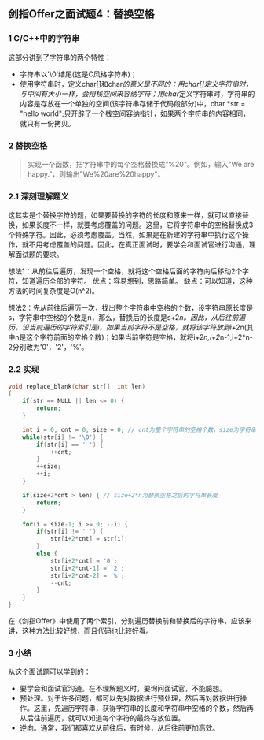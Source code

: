 ## 剑指Offer之面试题4：替换空格

### 1 C/C++中的字符串

这部分讲到了字符串的两个特性：
* 字符串以'\0'结尾(这是C风格字符串)；
* 使用字符串时，定义char[]和char*的意义是不同的：用char[]定义字符串时，与中间有大小一样，会用栈空间来容纳字符；用char*定义字符串时，字符串的内容是存放在一个单独的空间(该字符串存储于代码段部分)中，char *str = "hello world";只开辟了一个栈空间容纳指针，如果两个字符串的内容相同，就只有一份拷贝。

### 2 替换空格

> 实现一个函数，把字符串中的每个空格替换成"%20"。例如，输入"We are happy."，则输出"We%20are%20happy"。

### 2.1 深刻理解题义

这其实是个替换字符的题，如果要替换的字符的长度和原来一样，就可以直接替换，如果长度不一样，就要考虑覆盖的问题。这里，它将字符串中的空格替换成3个特殊字符。因此，必须考虑覆盖。当然，如果是在新建的字符串中执行这个操作，就不用考虑覆盖的问题。因此，在真正面试时，要学会和面试官进行沟通，理解面试题的要求。

想法1：从前往后遍历，发现一个空格，就将这个空格后面的字符向后移动2个字符，知道遍历全部的字符。
优点：容易想到，思路简单。
缺点：可以知道，这种方法的时间复杂度是O(n^2)。

想法2：先从前往后遍历一次，找出整个字符串中空格的个数，设字符串原长度是s，字符串中空格的个数是n，那么，替换后的长度是s+2*n。因此，从后往前遍历，设当前遍历的字符索引是i，如果当前字符不是空格，就将该字符放到i+2*n(其中n是这个字符前面的空格个数)；如果当前字符是空格，就将i+2*n,i+2*n-1,i+2*n-2分别改为'0'，'2'，'%'。

### 2.2 实现

``` C++
void replace_blank(char str[], int len)
{
	if(str == NULL || len <= 0) {
		return;
	}

	int i = 0, cnt = 0, size = 0; // cnt为整个字符串的空格个数，size为字符串字符个数
	while(str[i] != '\0') {
		if(str[i] == ' ') {
			++cnt;
		}
		++size;
		++i;
	}

	if(size+2*cnt > len) { // size+2*n为替换空格之后的字符串长度
		return;
	}

	for(i = size-1; i >= 0; --i) {
		if(str[i] != ' ') {
			str[i+2*cnt] = str[i];
		}
		else {
			str[i+2*cnt] = '0';
			str[i+2*cnt-1] = '2';
			str[i+2*cnt-2] = '%';
			--cnt;
		}
	}
}
```

在《剑指Offer》中使用了两个索引，分别遍历替换前和替换后的字符串，应该来讲，这种方法比较好想，而且代码也比较好看。

### 3 小结

从这个面试题可以学到的：
* 要学会和面试官沟通。在不理解题义时，要询问面试官，不能臆想。
* 预处理。对于许多问题，都可以先对数据进行预处理，然后再对数据进行操作。这里，先遍历字符串，获得字符串的长度和字符串中空格的个数，然后再从后往前遍历，就可以知道每个字符的最终存放位置。
* 逆向。通常，我们都喜欢从前往后，有时候，从后往前更加高效。
